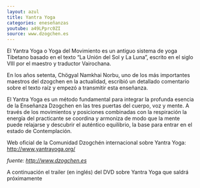 ```yaml
---
layout: azul
title: Yantra Yoga
categories: eneseñanzas
youtube: a49LPprc0ZI
source: www.dzogchen.es
---
```

El Yantra Yoga o Yoga del Movimiento es un antiguo sistema de yoga Tibetano basado en el texto “La Unión del Sol y La Luna”, escrito en el siglo VIII por el maestro y traductor Vairochana.

En los años setenta, Chögyal Namkhai Norbu, uno de los más importantes maestros del dzogchen en la actualidad, escribió un detallado comentario sobre el texto raíz y empezó a transmitir esta enseñanza.

El Yantra Yoga es un método fundamental para integrar la profunda esencia de la Enseñanza Dzogchen en las tres puertas del cuerpo, voz y mente. A través de los movimientos y posiciones combinadas con la respiración la energía del practicante se coordina y armoniza de modo que la mente puede relajarse y descubrir el auténtico equilibrio, la base para entrar en el estado de Contemplación.

Web oficial de la Comunidad Dzogchén internacional sobre Yantra Yoga: <http://www.yantrayoga.org/>

*fuente: <http://www.dzogchen.es>*

A continuación el trailer (en inglés) del DVD sobre Yantra Yoga que saldrá próximamente
 
